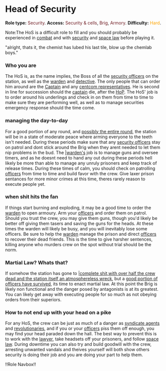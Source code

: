# Head of Security
**Role type:** <font color= "#711e25">Security</font>. **Access:** <font color="#711e25">Security & cells</font>, <font color="#711e25">Brig</font>, <font color="#711e25">Armory</font>. **Difficulty:** <font color="Orange">Hard</font>.

Note:The HoS is a difficult role to fill and you should probably be experienced in [combat](Combat.md) and with [security](Security.md) and [space law](Space-Law.md) before playing it.

"alright, thats it, the chemist has lubed his last tile, blow up the chemlab boys."


### Who you are

The HoS is, as the name implies, the Boss of all the [security officers](Security.md) on the station, as well as the [warden](Warden.md) and [detective](Detective.md). The only people that can order him around are the [Captain](Captain.md) and any [centcom representatives](Central-Command-Officer.md). He is second in line for succession should the [captain](Captain.md) die, after the [HoP](HoP.md). The HoS' job is to order around his underlings and check in on them from time to time to make sure they are performing well, as well as to manage securities emergency response should the time come.



### managing the day-to-day

For a good portion of any round, and [possibly the entire round](So-close-to-impossible-that-it-might-as-well-not-even-exist.md), the station will be in a state of moderate peace where arming everyone to the teeth isn't needed. During these periods make sure that any [security officers](Security.md) stay on patrol and dont stick around the Brig when they arent needed to let them nip problems in the bud. The [|warden's](Warden.md) job is to manage guns and oversee timers, and as he doesnt need to hand any out during these periods hell likely be more than able to manage any unruly prisoners and keep track of release times. During these times of calm, you should check on patrolling [officers](Security.md) from time to time and build favor with the crew. Give laxer prison sentances for more minor crimes at this time, theres rarely reason to execute people yet.



### when shit hits the fan

If things start burning and exploding, it may be a good time to order the [warden](Warden.md) to open armoury. Arm your [officers](Security.md) and order them on patrol. Should you trust the crew, you may give them guns, though you'd likely be better off giving them tasers and saving the guns for the heads. At these times the warden will likely be busy, and you will inevitably lose some officers. Be sure to help the [warden](Warden.md) manage the prison and direct [officers](Security.md) to recover their dead friends. This is the time to give harsher sentences, killing anyone who murders crew on the spot without trial should be the norm.



### Martial Law? Whats that?

If somehow the station has gone to [|complete shit,with over half the crew dead and the station itself an atmosphereless wreck](Battle-royale.md), but a [good portion of officers have survived](So-close-to-impossible-that-it-might-as-well-not-even-exist.md), its time to enact martial law. At this point the Brig is likely non functional and the danger posed by antagonists is at its greatest.  You can likely get away with executing people for so much as not obeying orders from their superiors.



### How to not end up with your head on a pike

For any HoS, the crew can be just as much of a danger as [syndicate agents](Traitor.md) and [revolutionaries](Cargonia.md), and if you or your [officers](Security.md) piss them off enough, you may find your head paraded down the hall. The best way to prevent this is to work with the [lawyer](Lawyer.md), take headsets off your prisoners, and follow [space law](Space-Law.md). During downtime you can also try and build goodwill with the crew, arresting unwanted vandals and theives yourself will both show others security is doing their job and you are doing your part to help them.

!!Role Navbox!!
